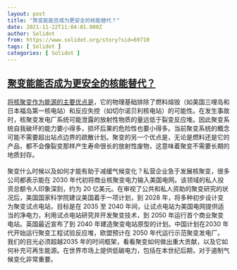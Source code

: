 ```yaml
---
layout: post
title: "聚变能能否成为更安全的核能替代？"
date: 2021-11-22T11:04:01.000Z
author: Solidot
from: https://www.solidot.org/story?sid=69710
tags: [ Solidot ]
categories: [ Solidot ]
---
```

<!--1637579041000-->
[聚变能能否成为更安全的核能替代？](https://www.solidot.org/story?sid=69710)
------

<div>
<a href="https://thebulletin.org/premium/2021-11/fusions-role-in-fighting-climate-change/" target="_blank">将核聚变作为能源的主要优点是</a>，它的物理基础排除了燃料熔毁（如美国三哩岛和日本福岛第一核电站）和反应失控（如切尔诺贝利核电站）的可能性。在发生事故时，核聚变发电厂系统可能泄露的放射性物质的量远低于裂变反应堆。因此聚变系统自我破坏的能力要小得多，损坏后果的危险性也要小得多。当前聚变系统的概念可能不需要超出站点边界的疏散计划。聚变的另一个优点是，无论是燃料还是它的产品，都不会像裂变那样产生寿命很长的放射性废物，这意味着聚变不需要长期的地质封存。<br><br>聚变什么时候以及如何才能有助于减缓气候变化？私营企业急于发展核聚变，很多公司都表示能在 2030 年代初将商业核聚变电力输入美国电网。该领域的私人投资总额令人印象深刻，约为 20 亿美元。在审视了公共和私人资助的聚变研究的状况后，美国国家科学院建议美国着手一项计划，到 2028 年，将多种初步设计变为聚变试点电站，目标是在 2035 至 2040 年间，让试点电站为美国电网提供适当的净电力，利用试点电站研究并开发聚变技术，到 2050 年运行首个商业聚变电站。英国最近宣布了到 2040 年建造聚变电站原型的计划。中国计划在2030 年代开始运行聚变工程试验反应堆，欧盟预计在 2050 年代运行示范聚变发电厂。我们的目光必须超越2035 年的时间框架，看看聚变如何做出重大贡献，以及它如何补充可再生能源。在世界市场上提供低碳电力，包括在本世纪后期，对于遏制气候变化非常重要。
</div>
